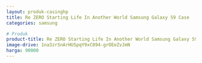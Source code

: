 ```yaml
---
layout: produk-casinghp
title: Re ZERO Starting Life In Another World Samsung Galaxy S9 Case
categories: samsung

# Produk
product-title: Re ZERO Starting Life In Another World Samsung Galaxy S9 Case
image-drive: 1na3zrSnArHUSpqY9xC894-grOEeZvJmN
harga: 90000
---
```

